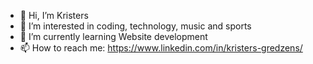 - 👋 Hi, I’m Kristers
- 👀 I’m interested in coding, technology, music and sports
- 🌱 I’m currently learning Website development
- 📫 How to reach me: https://www.linkedin.com/in/kristers-gredzens/
